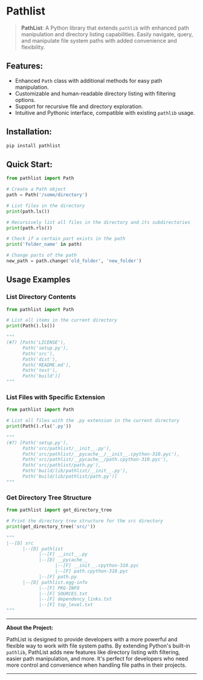 # Pathlist

> **PathList**: A Python library that extends `pathlib` with enhanced path manipulation and directory listing capabilities. Easily navigate, query, and manipulate file system paths with added convenience and flexibility.

## **Features:**

- Enhanced `Path` class with additional methods for easy path manipulation.
- Customizable and human-readable directory listing with filtering options.
- Support for recursive file and directory exploration.
- Intuitive and Pythonic interface, compatible with existing `pathlib` usage.

## **Installation:**

```bash
pip install pathlist
```

## **Quick Start:**

```python
from pathlist import Path

# Create a Path object
path = Path('/some/directory')

# List files in the directory
print(path.ls())

# Recursively list all files in the directory and its subdirectories
print(path.rls())

# Check if a certain part exists in the path
print('folder_name' in path)

# Change parts of the path
new_path = path.change('old_folder', 'new_folder')
```

## Usage Examples
### List Directory Contents
```python
from pathlist import Path

# List all items in the current directory
print(Path().ls())

"""
(#7) [Path('LICENSE'),
      Path('setup.py'),
      Path('src'),
      Path('dist'),
      Path('README.md'),
      Path('test'),
      Path('build')]
"""
```

### List Files with Specific Extension
```python
from pathlist import Path

# List all files with the .py extension in the current directory
print(Path().rls('.py'))

"""
(#7) [Path('setup.py'),
      Path('src/pathlist/__init__.py'),
      Path('src/pathlist/__pycache__/__init__.cpython-310.pyc'),
      Path('src/pathlist/__pycache__/path.cpython-310.pyc'),
      Path('src/pathlist/path.py'),
      Path('build/lib/pathlist/__init__.py'),
      Path('build/lib/pathlist/path.py')]
"""
```

### Get Directory Tree Structure
```python
from pathlist import get_directory_tree

# Print the directory tree structure for the src directory
print(get_directory_tree('src/'))

"""
|--[D] src
      |--[D] pathlist
            |--[F] __init__.py
            |--[D] __pycache__
                  |--[F] __init__.cpython-310.pyc
                  |--[F] path.cpython-310.pyc
            |--[F] path.py
      |--[D] pathlist.egg-info
            |--[F] PKG-INFO
            |--[F] SOURCES.txt
            |--[F] dependency_links.txt
            |--[F] top_level.txt
"""
```

---

**About the Project:**

PathList is designed to provide developers with a more powerful and flexible way to work with file system paths. By extending Python's built-in `pathlib`, PathList adds new features like directory listing with filtering, easier path manipulation, and more. It's perfect for developers who need more control and convenience when handling file paths in their projects.

---
